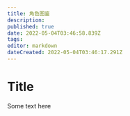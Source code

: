 ```yaml
---
title: 角色图鉴
description: 
published: true
date: 2022-05-04T03:46:58.839Z
tags: 
editor: markdown
dateCreated: 2022-05-04T03:46:17.291Z
---
```


# Title

Some text here